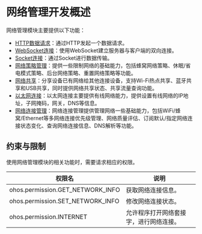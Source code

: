 # 网络管理开发概述

网络管理模块主要提供以下功能：

- [HTTP数据请求](http-request.md)：通过HTTP发起一个数据请求。
- [WebSocket连接](websocket-connection.md)：使用WebSocket建立服务器与客户端的双向连接。
- [Socket连接](socket-connection.md)：通过Socket进行数据传输。
- [网络策略管理](net-policy-management.md)：提供一些限制网络的基础能力，包括蜂窝网络策略、休眠/省电模式策略、后台网络策略、重置网络策略等功能。
- [网络共享](net-sharing.md)：分享设备已有网络给其他连接设备，支持Wi-Fi热点共享、蓝牙共享和USB共享，同时提供网络共享状态、共享流量查询功能。
- [以太网连接](net-ethernet.md)：以太网连接主要提供有线网络能力，提供设置有线网络的IP地址，子网掩码，网关，DNS等信息。
- [网络连接管理](net-connection-manager.md)：网络连接管理提供管理网络一些基础能力，包括WiFi/蜂窝/Ethernet等多网络连接优先级管理、网络质量评估、订阅默认/指定网络连接状态变化、查询网络连接信息、DNS解析等功能。

## 约束与限制

使用网络管理模块的相关功能时，需要请求相应的权限。

| 权限名                           | 说明                                   |
| -------------------------------- | -------------------------------------- |
| ohos.permission.GET_NETWORK_INFO | 获取网络连接信息。                     |
| ohos.permission.SET_NETWORK_INFO | 修改网络连接状态。                     |
| ohos.permission.INTERNET         | 允许程序打开网络套接字，进行网络连接。 |

